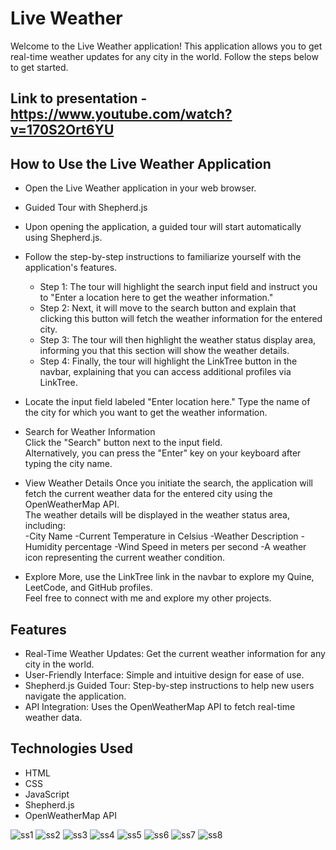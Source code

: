 # Live Weather

Welcome to the Live Weather application! This application allows you to get real-time weather updates for any city in the world. Follow the steps below to get started.  
## Link to presentation - https://www.youtube.com/watch?v=170S2Ort6YU  
## How to Use the Live Weather Application
- Open the Live Weather application in your web browser.  
- Guided Tour with Shepherd.js  
- Upon opening the application, a guided tour will start automatically using Shepherd.js.  
- Follow the step-by-step instructions to familiarize yourself with the application's features.
   
  - Step 1: The tour will highlight the search input field and instruct you to "Enter a location here to get the weather information."  
  - Step 2: Next, it will move to the search button and explain that clicking this button will fetch the weather information for the entered city.    
  - Step 3: The tour will then highlight the weather status display area, informing you that this section will show the weather details.  
  - Step 4: Finally, the tour will highlight the LinkTree button in the navbar, explaining that you can access additional profiles via LinkTree.
  
- Locate the input field labeled "Enter location here." Type the name of the city for which you want to get the weather information.
- Search for Weather Information  
Click the "Search" button next to the input field.  
Alternatively, you can press the "Enter" key on your keyboard after typing the city name.
- View Weather Details
Once you initiate the search, the application will fetch the current weather data for the entered city using the OpenWeatherMap API.  
The weather details will be displayed in the weather status area, including:  
  -City Name
  -Current Temperature in Celsius
  -Weather Description
  -Humidity percentage
  -Wind Speed in meters per second
  -A weather icon representing the current weather condition.
- Explore More, use the LinkTree link in the navbar to explore my Quine, LeetCode, and GitHub profiles.  
Feel free to connect with me and explore my other projects.

## Features  
- Real-Time Weather Updates: Get the current weather information for any city in the world.  
- User-Friendly Interface: Simple and intuitive design for ease of use.  
- Shepherd.js Guided Tour: Step-by-step instructions to help new users navigate the application.  
- API Integration: Uses the OpenWeatherMap API to fetch real-time weather data.  
## Technologies Used
- HTML
- CSS
- JavaScript
- Shepherd.js
- OpenWeatherMap API



![ss1](https://github.com/Arnav-Saxena/Live-Weather/assets/169916884/b493351b-8a6d-4565-8c3d-e3b2b722bc61)
![ss2](https://github.com/Arnav-Saxena/Live-Weather/assets/169916884/5cedb4e4-498d-48d9-8dbd-8d851026de0d)
![ss3](https://github.com/Arnav-Saxena/Live-Weather/assets/169916884/4cc4764b-df5e-488e-a278-8ac0d166184e)
![ss4](https://github.com/Arnav-Saxena/Live-Weather/assets/169916884/73847959-fe4a-437e-a654-fd3af6bcc9d2)
![ss5](https://github.com/Arnav-Saxena/Live-Weather/assets/169916884/3b9919a0-633d-472f-92aa-b6d74ca9bae8)
![ss6](https://github.com/Arnav-Saxena/Live-Weather/assets/169916884/c36f3d5e-c4e3-4420-9ca5-2d0cd286feca)
![ss7](https://github.com/Arnav-Saxena/Live-Weather/assets/169916884/9771df09-5114-444f-a5ba-7aada8428f68)
![ss8](https://github.com/Arnav-Saxena/Live-Weather/assets/169916884/64f6e5e4-074f-40d0-8332-c659b3b85a08)
